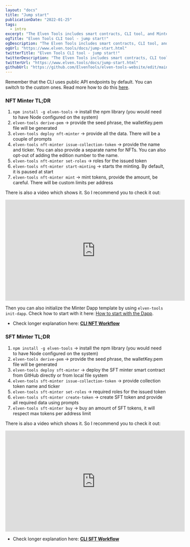 ```yaml
---
layout: "docs"
title: "Jump start"
publicationDate: "2022-01-25"
tags:
  - intro
excerpt: "The Elven Tools includes smart contracts, CLI tool, and Minter Dapp for NFT/SFT launches. Every part of it can be used as a separate tool."
ogTitle: "Elven Tools CLI tool - jump start!"
ogDescription: "The Elven Tools includes smart contracts, CLI tool, and Minter Dapp for NFT/SFT launches. Every part of it can be used as a separate tool."
ogUrl: "https://www.elven.tools/docs/jump-start.html"
twitterTitle: "Elven Tools CLI tool - jump start!"
twitterDescription: "The Elven Tools includes smart contracts, CLI tool, and Minter Dapp for NFT/SFT launches. Every part of it can be used as a separate tool."
twitterUrl: "https://www.elven.tools/docs/jump-start.html"
githubUrl: "https://github.com/ElvenTools/elven-tools-website/edit/main/src/docs/jump-start.md"
---
```


<div class="docs-info-box">Remember that the CLI uses public API endpoints by default. You can switch to the custom ones. Read more how to do this <a href="/docs/recipes.html#custom-api-endpoints">here</a>.</div>

### NFT Minter TL;DR

1. `npm install -g elven-tools` -> install the npm library (you would need to have Node configured on the system)
2. `elven-tools derive-pem` -> provide the seed phrase, the walletKey.pem file will be generated
3. `elven-tools deploy nft-minter` -> provide all the data. There will be a couple of prompts
4. `elven-tools nft-minter issue-collection-token` -> provide the name and ticker. You can also provide a separate name for NFTs. You can also opt-out of adding the edition number to the name.
5. `elven-tools nft-minter set-roles` -> roles for the issued token
6. `elven-tools nft-minter start-minting` -> starts the minting. By default, it is paused at start
7. `elven-tools nft-minter mint` -> mint tokens, provide the amount, be careful. There will be custom limits per address

There is also a video which shows it. So I recommend you to check it out:

<div class="embeded-media-container">
  <iframe width="560" height="315" src="https://www.youtube.com/embed/Jou5jn8PFz8" title="YouTube video player" frameborder="0" allow="accelerometer; autoplay; clipboard-write; encrypted-media; gyroscope; picture-in-picture" allowfullscreen></iframe>
</div>

Then you can also initialize the Minter Dapp template by using `elven-tools init-dapp`.
Check how to start with it here: [How to start with the Dapp](/docs/how-to-start-with-the-dapp.html).

- Check longer explanation here: **[CLI NFT Workflow](/docs/cli-nft-workflow.html)**

### SFT Minter TL;DR

1. `npm install -g elven-tools` -> install the npm library (you would need to have Node configured on the system)
2. `elven-tools derive-pem` -> provide the seed phrase, the walletKey.pem file will be generated
3. `elven-tools deploy sft-minter` -> deploy the SFT minter smart contract from GitHub directly or from local file system
4. `elven-tools sft-minter issue-collection-token` -> provide collection token name and ticker
5. `elven-tools sft-minter set-roles` -> required roles for the issued token
6. `elven-tools sft-minter create-token` -> create SFT token and provide all required data using prompts
7. `elven-tools sft-minter buy` -> buy an amount of SFT tokens, it will respect max tokens per address limit

There is also a video which shows it. So I recommend you to check it out:

<div class="embeded-media-container">
  <iframe width="560" height="315" src="https://www.youtube.com/embed/rMF3ItijHUA" title="YouTube video player" frameborder="0" allow="accelerometer; autoplay; clipboard-write; encrypted-media; gyroscope; picture-in-picture; web-share" allowfullscreen></iframe>
<div>

- Check longer explanation here: **[CLI SFT Workflow](/docs/cli-sft-workflow.html)**

